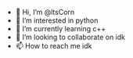 - 👋 Hi, I’m @ltsCorn
- 👀 I’m interested in python
- 🌱 I’m currently learning c++
- 💞️ I’m looking to collaborate on idk
- 📫 How to reach me idk

<!---
ltsCorn/ltsCorn is a ✨ special ✨ repository because its `README.md` (this file) appears on your GitHub profile.
You can click the Preview link to take a look at your changes.
--->
